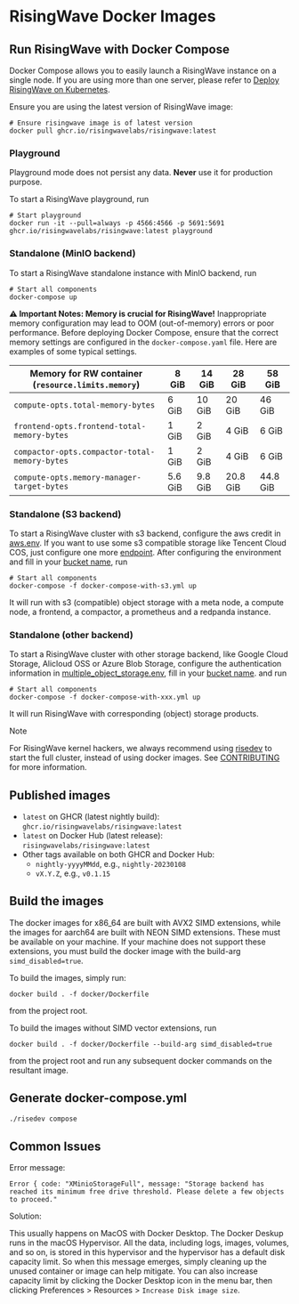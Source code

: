 # RisingWave Docker Images

## Run RisingWave with Docker Compose

Docker Compose allows you to easily launch a RisingWave instance on a single node. If you are using more than one server, please refer to [Deploy RisingWave on Kubernetes](https://docs.risingwave.com/deploy/risingwave-kubernetes).


Ensure you are using the latest version of RisingWave image:

```
# Ensure risingwave image is of latest version
docker pull ghcr.io/risingwavelabs/risingwave:latest
```

### Playground

Playground mode does not persist any data. **Never** use it for production purpose.

To start a RisingWave playground, run

```
# Start playground
docker run -it --pull=always -p 4566:4566 -p 5691:5691 ghcr.io/risingwavelabs/risingwave:latest playground
```

### Standalone (MinIO backend)

To start a RisingWave standalone instance with MinIO backend, run

```
# Start all components
docker-compose up
```

**⚠️ Important Notes: Memory is crucial for RisingWave!** Inappropriate memory configuration may lead to OOM (out-of-memory) errors or poor performance. Before deploying Docker Compose, ensure that the correct memory settings are configured in the `docker-compose.yaml` file. Here are examples of some typical settings.

| Memory for RW container (`resource.limits.memory`) | 8 GiB | 14 GiB | 28 GiB | 58 GiB |
|----------------------------------------------------|---|---|---|---|
| `compute-opts.total-memory-bytes`                  | 6 GiB | 10 GiB | 20 GiB | 46 GiB |
| `frontend-opts.frontend-total-memory-bytes`        | 1 GiB | 2 GiB | 4 GiB | 6 GiB |
| `compactor-opts.compactor-total-memory-bytes`      | 1 GiB | 2 GiB | 4 GiB | 6 GiB |
| `compute-opts.memory-manager-target-bytes`         | 5.6 GiB | 9.8 GiB | 20.8 GiB | 44.8 GiB |


### Standalone (S3 backend)

To start a RisingWave cluster with s3 backend, configure the aws credit in [aws.env](https://github.com/risingwavelabs/risingwave/blob/main/docker/aws.env).
If you want to use some s3 compatible storage like Tencent Cloud COS, just configure one more [endpoint](https://github.com/risingwavelabs/risingwave/blob/a2684461e379ce73f8d730982147439e2379de16/docker/aws.env#L7).
After configuring the environment and fill in your [bucket name](https://github.com/risingwavelabs/risingwave/blob/a2684461e379ce73f8d730982147439e2379de16/docker/docker-compose-with-s3.yml#L196), run

```
# Start all components
docker-compose -f docker-compose-with-s3.yml up
```

It will run with s3 (compatible) object storage with a meta node, a compute node, a frontend, a compactor, a prometheus and a redpanda instance.

### Standalone (other backend)

To start a RisingWave cluster with other storage backend, like Google Cloud Storage, Alicloud OSS or Azure Blob Storage, configure the authentication information in [multiple_object_storage.env](https://github.com/risingwavelabs/risingwave/blob/main/docker/multiple_object_storage.env), fill in your [bucket name](https://github.com/risingwavelabs/risingwave/blob/a2684461e379ce73f8d730982147439e2379de16/docker/docker-compose-with-gcs.yml#L196).
and run

```
# Start all components
docker-compose -f docker-compose-with-xxx.yml up
```

It will run RisingWave with corresponding (object) storage products.

> [!NOTE]
>
> For RisingWave kernel hackers, we always recommend using [risedev](../src/risedevtool/README.md) to start the full cluster, instead of using docker images.
> See [CONTRIBUTING](../CONTRIBUTING.md) for more information.


## Published images

- `latest` on GHCR (latest nightly build): `ghcr.io/risingwavelabs/risingwave:latest`
- `latest` on Docker Hub (latest release): `risingwavelabs/risingwave:latest`
- Other tags available on both GHCR and Docker Hub:
  - `nightly-yyyyMMdd`, e.g., `nightly-20230108`
  - `vX.Y.Z`, e.g., `v0.1.15`

## Build the images

The docker images for x86_64 are built with AVX2 SIMD extensions, while the images for aarch64 are built with NEON SIMD extensions. These must be available on your machine. If your machine does not support these extensions, you must build the docker image with the build-arg `simd_disabled=true`.

To build the images, simply run:

```
docker build . -f docker/Dockerfile
```

from the project root.

To build the images without SIMD vector extensions, run

```
docker build . -f docker/Dockerfile --build-arg simd_disabled=true
```

from the project root and run any subsequent docker commands on the resultant image.

## Generate docker-compose.yml

```bash
./risedev compose
```

## Common Issues

Error message:
```
Error { code: "XMinioStorageFull", message: "Storage backend has reached its minimum free drive threshold. Please delete a few objects to proceed."
```

Solution:

This usually happens on MacOS with Docker Desktop. The Docker Deskup runs in the macOS Hypervisor. All the data, including logs, images, volumes, and so on, is stored in this hypervisor and the hypervisor has a default disk capacity limit. So when this message emerges, simply cleaning up the unused container or image can help mitigate. You can also increase capacity limit by clicking the Docker Desktop icon in the menu bar, then clicking Preferences > Resources > `Increase Disk image size`.
